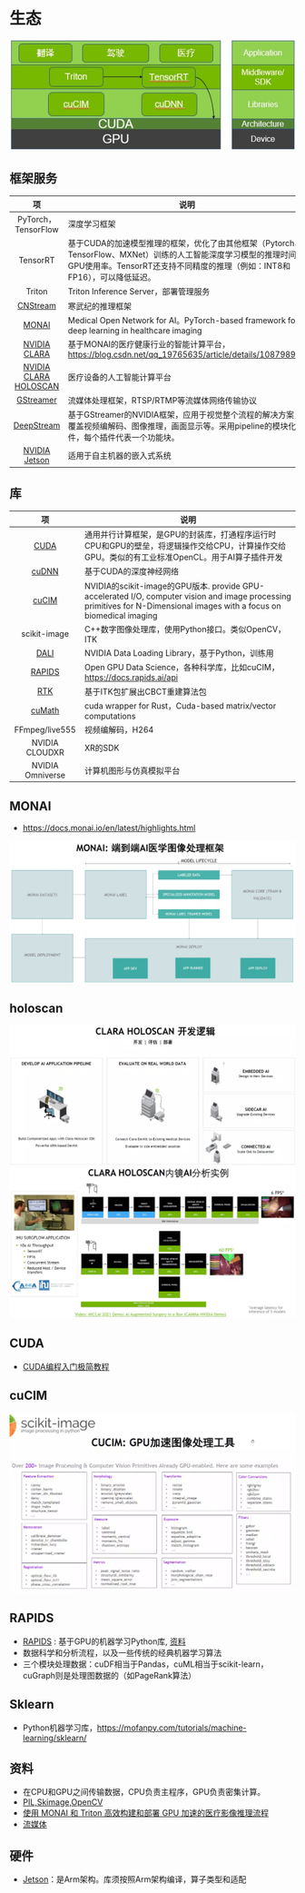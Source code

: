 # 生态
![img](../s/eco/nvidia_system.png)

## 框架服务
| 项 | 说明 |
| :-: | - |
| PyTorch，TensorFlow | 深度学习框架 |
| TensorRT | 基于CUDA的加速模型推理的框架，优化了由其他框架（Pytorch、TensorFlow、MXNet）训练的人工智能深度学习模型的推理时间和GPU使用率。TensorRT还支持不同精度的推理（例如：INT8和FP16），可以降低延迟。 |
| Triton | Triton Inference Server，部署管理服务 |
| [CNStream](https://github.com/Cambricon/CNStream/blob/master/docs/release_document/latest/Cambricon-CNStream-User-Guide-CN-vlatest.pdf) | 寒武纪的推理框架 |
| [MONAI](http://www.cww.net.cn/article?id=480005) | Medical Open Network for AI。PyTorch-based framework for deep learning in healthcare imaging |
| [NVIDIA CLARA](https://developer.nvidia.com/clara)  | 基于MONAI的医疗健康行业的智能计算平台，https://blog.csdn.net/qq_19765635/article/details/108798962 |
| [NVIDIA CLARA HOLOSCAN](https://www.nvidia.cn/clara/medical-devices/) | 医疗设备的人工智能计算平台 |
| [GStreamer](https://www.cnblogs.com/xleng/p/10948838.html) | 流媒体处理框架，RTSP/RTMP等流媒体网络传输协议  |
| [DeepStream](https://blog.csdn.net/Tosonw/article/details/104154090) | 基于GStreamer的NVIDIA框架，应用于视觉整个流程的解决方案，覆盖视频编解码、图像推理，画面显示等。采用pipeline的模块化插件，每个插件代表一个功能块。 |
| [NVIDIA Jetson](https://baike.baidu.com/item/NVIDIA%20Jetson/23623742) | 适用于自主机器的嵌入式系统  |

## 库
| 项 | 说明 |
| :-: | - |
| [CUDA](https://devblogs.nvidia.com/even-easier-introduction-cuda/) | 通用并行计算框架，是GPU的封装库，打通程序运行时CPU和GPU的壁垒，将逻辑操作交给CPU，计算操作交给GPU。类似的有工业标准OpenCL。用于AI算子插件开发 |
| [cuDNN]() | 基于CUDA的深度神经网络 |
| [cuCIM](https://www.quansight.com/post/performance-for-image-processing-with-cucim) | NVIDIA的scikit-image的GPU版本. provide GPU-accelerated I/O, computer vision and image processing primitives for N-Dimensional images with a focus on biomedical imaging |
| scikit-image | C++数字图像处理库，使用Python接口。类似OpenCV，ITK |
| [DALI](https://github.com/NVIDIA/DALI) | NVIDIA Data Loading Library，基于Python，训练用 |
| [RAPIDS](https://rapids.ai/) | Open GPU Data Science，各种科学库，比如cuCIM，https://docs.rapids.ai/api |
| [RTK](http://www.openrtk.org/) | 基于ITK包扩展出CBCT重建算法包 |
| [cuMath](https://crates.io/crates/cumath/) | cuda wrapper for Rust，Cuda-based matrix/vector computations |
| FFmpeg/live555 | 视频编解码，H264 |
| NVIDIA CLOUDXR | XR的SDK |
| NVIDIA Omniverse | 计算机图形与仿真模拟平台 |

## MONAI
* https://docs.monai.io/en/latest/highlights.html

![](../s/eco/monai.png)

## holoscan
![](../s/eco/holoscan_dev.png)
![](../s/eco/holoscan.png)

## CUDA
* [CUDA编程入门极简教程](https://zhuanlan.zhihu.com/p/34587739)

## cuCIM
![](../s/eco/cucim.png)

## RAPIDS
* [RAPIDS](https://www.nvidia.cn/deep-learning-ai/software/rapids/) : 基于GPU的机器学习Python库, [资料](https://www.datalearner.com/blog/1051562381920769)
* 数据科学和分析流程，以及一些传统的经典机器学习算法
* 三个模块处理数据：cuDF相当于Pandas，cuML相当于scikit-learn，cuGraph则是处理图数据的（如PageRank算法）

## Sklearn
* Python机器学习库，https://mofanpy.com/tutorials/machine-learning/sklearn/

## 资料
* 在CPU和GPU之间传输数据，CPU负责主程序，GPU负责密集计算。
* [PIL,Skimage,OpenCV](https://blog.csdn.net/qq_43258953/article/details/101154116)
* [使用 MONAI 和 Triton 高效构建和部署 GPU 加速的医疗影像推理流程](https://mp.weixin.qq.com/s/HeD4QwrTJyPcxmNnw2z5fQ)
* [流媒体](https://sw.wangyaqi.cn/#/common/streammedia)

## 硬件
* [Jetson](https://www.nvidia.cn/autonomous-machines/embedded-systems/)：是Arm架构。库须按照Arm架构编译，算子类型和适配
